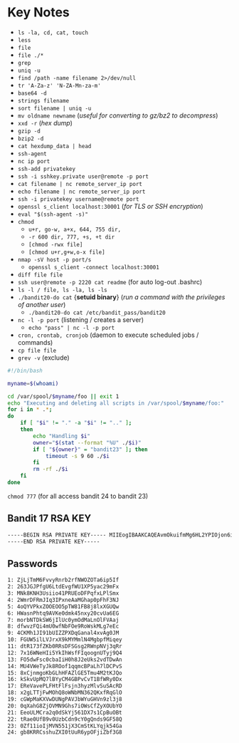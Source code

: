 # Key Notes
- `ls -la, cd, cat, touch `
- `less`
- `file `
- `file ./*`
- `grep`
- `uniq -u`
- `find /path -name filename 2>/dev/null`
- `tr 'A-Za-z' 'N-ZA-Mn-za-m'`
- `base64 -d`
- `strings filename`
- `sort filename | uniq -u`
- `mv oldname newname` (*useful for converting to gz/bz2 to decompress*)
- `xxd -r` (*hex dump*)
- `gzip -d`
- `bzip2 -d`
- `cat hexdump_data | head`
- `ssh-agent`
- `nc ip port`
- `ssh-add privatekey`
- `ssh -i sshkey.private user@remote -p port`
- `cat filename | nc remote_server_ip port`
- `echo filename | nc remote_server_ip port`
- `ssh -i privatekey username@remote port`
- `openssl s_client localhost:30001` (*for TLS or SSH encryption*)
- `eval "$(ssh-agent -s)" `
- `chmod` 
	- `u+r, go-w, a+x, 644, 755 dir,`
	- `-r 600 dir, 777, +s, +t dir`
	- `[chmod -rwx file]`
	- `[chmod u+r,g+w,o-x file]`
- `nmap -sV host -p port/s`
	- `openssl s_client -connect localhost:30001`
- `diff file file`
- `ssh user@remote -p 2220 cat readme` (for auto log-out .bashrc)
- `ls -l / file, ls -la, ls -ls`
- `./bandit20-do cat` {**setuid binary**} (*run a command with the privileges of another user*)
	- `./bandit20-do cat /etc/bandit_pass/bandit20`
- `nc -l -p port` (listening / creates a server)
	- `echo "pass" | nc -l -p port`
- `cron, crontab, cronjob` (daemon to execute scheduled jobs / commands)
- `cp file file` 
- `grev -v` (exclude)

```sh
#!/bin/bash

myname=$(whoami)

cd /var/spool/$myname/foo || exit 1
echo "Executing and deleting all scripts in /var/spool/$myname/foo:"
for i in * .*;
do
    if [ "$i" != "." -a "$i" != ".." ];
    then
        echo "Handling $i"
        owner="$(stat --format "%U" ./$i)"
        if [ "${owner}" = "bandit23" ]; then
            timeout -s 9 60 ./$i
        fi
        rm -rf ./$i
    fi
done
```
`chmod 777` (for all access bandit 24 to bandit 23)

## Bandit 17 RSA KEY
```bash
-----BEGIN RSA PRIVATE KEY----- MIIEogIBAAKCAQEAvmOkuifmMg6HL2YPIOjon6iWfbp7c3jx34YkYWqUH57SUdyJ imZzeyGC0gtZPGujUSxiJSWI/oTqexh+cAMTSMlOJf7+BrJObArnxd9Y7YT2bRPQ Ja6Lzb558YW3FZl87ORiO+rW4LCDCNd2lUvLE/GL2GWyuKN0K5iCd5TbtJzEkQTu DSt2mcNn4rhAL+JFr56o4T6z8WWAW18BR6yGrMq7Q/kALHYW3OekePQAzL0VUYbW JGTi65CxbCnzc/w4+mqQyvmzpWtMAzJTzAzQxNbkR2MBGySxDLrjg0LWN6sK7wNX x0YVztz/zbIkPjfkU1jHS+9EbVNj+D1XFOJuaQIDAQABAoIBABagpxpM1aoLWfvD KHcj10nqcoBc4oE11aFYQwik7xfW+24pRNuDE6SFthOar69jp5RlLwD1NhPx3iBl J9nOM8OJ0VToum43UOS8YxF8WwhXriYGnc1sskbwpXOUDc9uX4+UESzH22P29ovd d8WErY0gPxun8pbJLmxkAtWNhpMvfe0050vk9TL5wqbu9AlbssgTcCXkMQnPw9nC YNN6DDP2lbcBrvgT9YCNL6C+ZKufD52yOQ9qOkwFTEQpjtF4uNtJom+asvlpmS8A vLY9r60wYSvmZhNqBUrj7lyCtXMIu1kkd4w7F77k+DjHoAXyxcUp1DGL51sOmama +TOWWgECgYEA8JtPxP0GRJ+IQkX262jM3dEIkza8ky5moIwUqYdsx0NxHgRRhORT 8c8hAuRBb2G82so8vUHk/fur85OEfc9TncnCY2crpoqsghifKLxrLgtT+qDpfZnx SatLdt8GfQ85yA7hnWWJ2MxF3NaeSDm75Lsm+tBbAiyc9P2jGRNtMSkCgYEAypHd HCctNi/FwjulhttFx/rHYKhLidZDFYeiE/v45bN4yFm8x7R/b0iE7KaszX+Exdvt SghaTdcG0Knyw1bpJVyusavPzpaJMjdJ6tcFhVAbAjm7enCIvGCSx+X3l5SiWg0A R57hJglezIiVjv3aGwHwvlZvtszK6zV6oXFAu0ECgYAbjo46T4hyP5tJi93V5HDi Ttiek7xRVxUl+iU7rWkGAXFpMLFteQEsRr7PJ/lemmEY5eTDAFMLy9FL2m9oQWCg R8VdwSk8r9FGLS+9aKcV5PI/WEKlwgXinB3OhYimtiG2Cg5JCqIZFHxD6MjEGOiu L8ktHMPvodBwNsSBULpG0QKBgBAplTfC1HOnWiMGOU3KPwYWt0O6CdTkmJOmL8Ni blh9elyZ9FsGxsgtRBXRsqXuz7wtsQAgLHxbdLq/ZJQ7YfzOKU4ZxEnabvXnvWkU YOdjHdSOoKvDQNWu6ucyLRAWFuISeXw9a/9p7ftpxm0TSgyvmfLF2MIAEwyzRqaM 77pBAoGAMmjmIJdjp+Ez8duyn3ieo36yrttF5NSsJLAbxFpdlc1gvtGCWW+9Cq0b dxviW8+TFVEBl1O4f7HVm6EpTscdDxU+bCXWkfjuRb7Dy9GOtt9JPsX8MBTakzh3 vBgsyi/sN3RqRBcGU40fOoZyfAMT8s1m/uYv52O6IgeuZ/ujbjY= 
-----END RSA PRIVATE KEY-----
```

## Passwords
```bash
1: ZjLjTmM6FvvyRnrb2rfNWOZOTa6ip5If
2: 263JGJPfgU6LtdEvgfWU1XP5yac29mFx
3: MNk8KNH3Usiio41PRUEoDFPqfxLPlSmx
4: 2WmrDFRmJIq3IPxneAaMGhap0pFhF3NJ
5: 4oQYVPkxZOOEOO5pTW81FB8j8lxXGUQw
6: HWasnPhtq9AVKe0dmk45nxy20cvUa6EG
7: morbNTDkSW6jIlUc0ymOdMaLnOlFVAaj
8: dfwvzFQi4mU0wfNbFOe9RoWskMLg7eEc
9: 4CKMh1JI91bUIZZPXDqGanal4xvAg0JM
10: FGUW5ilLVJrxX9kMYMmlN4MgbpfMiqey
11: dtR173fZKb0RRsDFSGsg2RWnpNVj3qRr
12: 7x16WNeHIi5YkIhWsfFIqoognUTyj9Q4
13: FO5dwFsc0cbaIiH0h8J2eUks2vdTDwAn
14: MU4VWeTyJk8ROof1qqmcBPaLh7lDCPvS
15: 8xCjnmgoKbGLhHFAZlGE5Tmu4M2tKJQo
16: kSkvUpMQ7lBYyCM4GBPvCvT1BfWRy0Dx
17: EReVavePLFHtFlFsjn3hyzMlvSuSAcRD
18: x2gLTTjFwMOhQ8oWNbMN362QKxfRqGlO
19: cGWpMaKXVwDUNgPAVJbWYuGHVn9zl3j8
20: 0qXahG8ZjOVMN9Ghs7iOWsCfZyXOUbYO
21: EeoULMCra2q0dSkYj561DX7s1CpBuOBt
22: tRae0UfB9v0UzbCdn9cY0gQnds9GF58Q
23: 0Zf11ioIjMVN551jX3CmStKLYqjk54Ga
24: gb8KRRCsshuZXI0tUuR6ypOFjiZbf3G8
```
